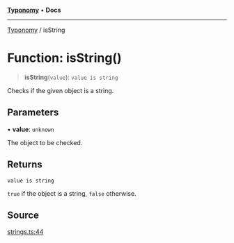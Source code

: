 [**Typonomy**](../README.md) • **Docs**

***

[Typonomy](../globals.md) / isString

# Function: isString()

> **isString**(`value`): `value is string`

Checks if the given object is a string.

## Parameters

• **value**: `unknown`

The object to be checked.

## Returns

`value is string`

`true` if the object is a string, `false` otherwise.

## Source

[strings.ts:44](https://github.com/softcraft-development/typonomy/blob/d8b6722e8f9213512ecbf239a27330f22316ef6d/src/strings.ts#L44)
